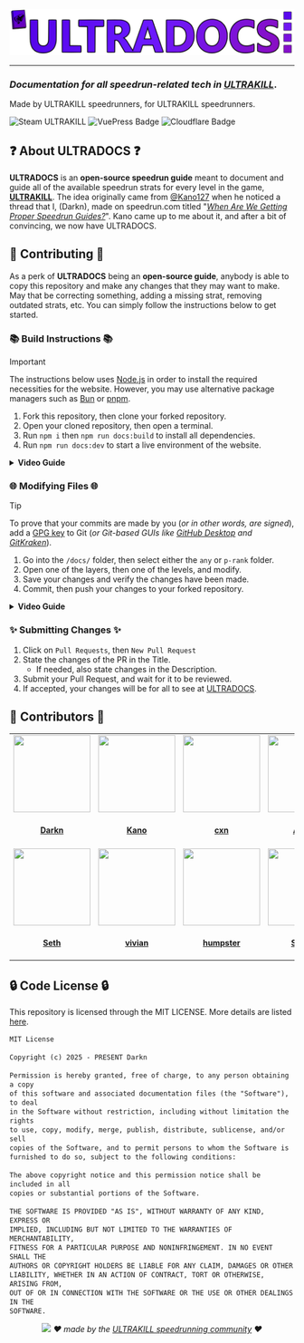 ![ULTRADOCS Banner](/images/ultradocs-banner-github.png)
<hr />
<h3 align="left"><i>Documentation for all speedrun-related tech in <a href="https://store.steampowered.com/app/1229490/ULTRAKILL/">ULTRAKILL</a></i>.</h3>
<p align="left">Made by ULTRAKILL speedrunners, for ULTRAKILL speedrunners.</p>
<p align="left">
  <img alt="Steam ULTRAKILL" src="https://img.shields.io/badge/steam-ultrakill-darkred?style=for-the-badge&logo=steam&label=%20&link=https%3A%2F%2Fstore.steampowered.com%2Fapp%2F1229490%2FULTRAKILL%2F" />
  <img alt="VuePress Badge" src="https://img.shields.io/badge/vuepress-the?style=for-the-badge&logo=vue.js&logoColor=white&color=%23C53F1C">
  <img alt="Cloudflare Badge" src="https://img.shields.io/badge/cloudflare-orange?style=for-the-badge&logo=cloudflare&logoColor=white&link=https%3A%2F%2Fstore.steampowered.com%2Fapp%2F1229490%2FULTRAKILL%2F">
</p>

## ❓ About ULTRADOCS ❓
**ULTRADOCS** is an **open-source speedrun guide** meant to document and guide all of the available speedrun strats for every level in the game, [**ULTRAKILL**](https://store.steampowered.com/app/1229490/ULTRAKILL/). The idea originally came from [@Kano127](https://github.com/Kano127) when he noticed a thread that I, (Darkn), made on speedrun.com titled "[_When Are We Getting Proper Speedrun Guides?_](https://www.speedrun.com/ultrakill/forums/2jgrb)". Kano came up to me about it, and after a bit of convincing, we now have ULTRADOCS.

## 📖 Contributing 📖
As a perk of **ULTRADOCS** being an **open-source guide**, anybody is able to copy this repository and make any changes that they may want to make. May that be correcting something, adding a missing strat, removing outdated strats, etc. You can simply follow the instructions below to get started.

### 📚 Build Instructions 📚
> [!IMPORTANT]
> The instructions below uses [Node.js](https://nodejs.org) in order to install the required necessities for the website. However, you may use alternative package managers such as [Bun](https://bun.sh) or [pnpm](https://pnpm.io).

1. Fork this repository, then clone your forked repository.
2. Open your cloned repository, then open a terminal.
3. Run `npm i` then `npm run docs:build` to install all dependencies.
4. Run `npm run docs:dev` to start a live environment of the website.

<details>
<summary><b>Video Guide</b></summary>
    
https://github.com/user-attachments/assets/e5adb9e3-0fd0-4aca-b852-246e4da24c09

</details>

### 🌐 Modifying Files 🌐
> [!TIP]
> To prove that your commits are made by you (*or in other words, are signed*), add a [GPG key](https://gnupg.org) to Git (_or Git-based GUIs like [GitHub Desktop](https://github.com/apps/desktop) and [GitKraken](https://gitkraken.com)_).

1. Go into the `/docs/` folder, then select either the `any` or `p-rank` folder.
2. Open one of the layers, then one of the levels, and modify.
3. Save your changes and verify the changes have been made.
4. Commit, then push your changes to your forked repository.

<details>
<summary><b>Video Guide</b></summary>

https://github.com/user-attachments/assets/267a7af3-1d65-4a12-9498-a06f6df74542

</details>

### ✨ Submitting Changes ✨
1. Click on `Pull Requests`, then `New Pull Request`
2. State the changes of the PR in the Title.
    - If needed, also state changes in the Description.
3. Submit your Pull Request, and wait for it to be reviewed.
4. If accepted, your changes will be for all to see at [ULTRADOCS](https://ultradocs.pages.dev).

## 💜 Contributors 💜

<table id='credit'>
<tr>
  <td id='Darkn'>
  <a href='https://github.com/NotDarkn'>
  <img src='https://github.com/NotDarkn.png' width='136px;' height='136px'>
</a>
  <h4 align='center'><a href='https://darkn.bio'>Darkn</a></h4>
</td>
  <td id='Kano127'>
  <a href='https://github.com/Kano127'>
  <img src='https://github.com/Kano127.png' width='136px;' height='136px'>
</a>
  <h4 align='center'><a href='https://www.speedrun.com/users/Kano127'>Kano</a></h4>
</td>
  <td id='kiacxn'>
  <a href='https://github.com/kiacxn'>
  <img src='https://i.imgur.com/7J2Sa1p.jpeg' width='136px;' height='136px'>
</a>
  <h4 align='center'><a href='https://www.speedrun.com/users/kiacxn'>cxn</a></h4>
</td>
  <td id='CATPERFECT'>
  <a href='https://github.com/AshleyPerfect'>
  <img src='https://github.com/AshleyPerfect.png' width='136px;' height='136px'>
</a>
  <h4 align='center'><a href='https://www.speedrun.com/users/CATPERFECT'>Ashley</a></h4>
</td>
  <td id='eanra'>
  <a href='https://github.com/okEanra'>
  <img src='https://i.imgur.com/shCh6xr.jpeg' width='136px;' height='136px;'>
</a>
  <h4 align='center'><a href='https://www.speedrun.com/users/eanra'>eanra</a></h4>
</td>
  <td id='FishyBandit'>
  <a href='https://github.com/FishyBandit'>
  <img src='https://i.imgur.com/3qm9q4h.png' width='136px;' height='136px'>
</a>
  <h4 align='center'><a href='https://speedrun.com/users/FishyBandit'>Fishy</a></h4>
</tr>

<tr>
</td>
  <td id='nsethiz'>
  <a href='https://github.com/nsethiz'>
  <img src='https://cdn.discordapp.com/avatars/1136820300634390598/5db23dab689848bd618d4c2ec03e03c4.png' width='136px;' height='136px';>
</a>
  <h4 align='center'><a href='https://speedrun.com/users/nsethiz'>Seth</a></h4>
</td>
  <td id='vivyaann'>
  <a href='https://github.com/vivyaann'>
  <img src='https://github.com/vivyaann.png' width='136px;' height='136px'>
</a>
  <h4 align='center'><a href='https://speedrun.com/users/vivyaann'>vivian</a></h4>
</td>
  <td id='humpster'>
  <a href='https://github.com/humpster2'>
  <img src='https://github.com/humpster2.png' width='136px;' height='136px;'>
</a>
  <h4 align='center'><a href='https://speedrun.com/users/humpster'>humpster</a></h4>
</td>
  <td id='SStereo'>
  <a href='https://youtu.be/AIkktiq_T0Y'>
  <img src='https://i.imgur.com/0ZBfx3f.png' width='136px;' height='136px;'>
</a>
  <h4 align='center'><a href='https://youtu.be/AIkktiq_T0Y'>SStereo</a></h4>
</td>
  <td id='DevilHunter'>
  <a href='http://github.com/DevilHunter-0'>
  <img src='http://github.com/DevilHunter-0.png' width='136px;' height='136px;'>
</a>
  <h4 align='center'><a href='https://www.speedrun.com/users/DevilHunterY'>DevilHunter</a></h4>
</td>
  <td id='???'>
  <a href='https://youtu.be/AIkktiq_T0Y'>
  <img src='https://archive.org/images/person2.png' width='136px;' height='136px;'>
</a>
  <h4 align='center'><a href='https://youtu.be/AIkktiq_T0Y'>???</a></h4>
</tr>
</table>

## 🔒 Code License 🔒
This repository is licensed through the MIT LICENSE. More details are listed [here](/LICENSE).
```
MIT License

Copyright (c) 2025 - PRESENT Darkn

Permission is hereby granted, free of charge, to any person obtaining a copy
of this software and associated documentation files (the "Software"), to deal
in the Software without restriction, including without limitation the rights
to use, copy, modify, merge, publish, distribute, sublicense, and/or sell
copies of the Software, and to permit persons to whom the Software is
furnished to do so, subject to the following conditions:

The above copyright notice and this permission notice shall be included in all
copies or substantial portions of the Software.

THE SOFTWARE IS PROVIDED "AS IS", WITHOUT WARRANTY OF ANY KIND, EXPRESS OR
IMPLIED, INCLUDING BUT NOT LIMITED TO THE WARRANTIES OF MERCHANTABILITY,
FITNESS FOR A PARTICULAR PURPOSE AND NONINFRINGEMENT. IN NO EVENT SHALL THE
AUTHORS OR COPYRIGHT HOLDERS BE LIABLE FOR ANY CLAIM, DAMAGES OR OTHER
LIABILITY, WHETHER IN AN ACTION OF CONTRACT, TORT OR OTHERWISE, ARISING FROM,
OUT OF OR IN CONNECTION WITH THE SOFTWARE OR THE USE OR OTHER DEALINGS IN THE
SOFTWARE.
```

<div align="center">
  <img src="https://github.com/NotDarkn/website-filehost/blob/main/public/footer.png?raw=true"/>
  <em>❤️ made by the <a href="https://www.speedrun.com/ultrakill">ULTRAKILL speedrunning community</a> ❤️</a></em>
</div>
